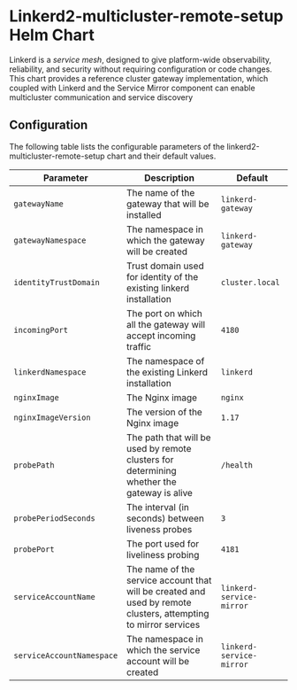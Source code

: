 
# Linkerd2-multicluster-remote-setup Helm Chart

Linkerd is a *service mesh*, designed to give platform-wide observability,
reliability, and security without requiring configuration or code changes.
This chart provides a reference cluster gateway implementation, which coupled
with Linkerd and the Service Mirror component can enable multicluster
communication and service discovery

## Configuration

The following table lists the configurable parameters of the linkerd2-multicluster-remote-setup chart and their default values.

| Parameter                | Description                                                                                                     | Default                |
|--------------------------|-----------------------------------------------------------------------------------------------------------------|------------------------|
|`gatewayName`             | The name of the gateway that will be installed                                                                  | `linkerd-gateway`      |
|`gatewayNamespace`        | The namespace in which the gateway will be created                                                              |`linkerd-gateway`       |
|`identityTrustDomain`     | Trust domain used for identity of the existing linkerd installation                                             |`cluster.local`         |
|`incomingPort`            | The port on which all the gateway will accept incoming traffic                                                  |`4180`                    |
|`linkerdNamespace`        | The namespace of the existing Linkerd installation                                                              |`linkerd`               |
|`nginxImage`              | The Nginx image                                                                                                 |`nginx`                 |
|`nginxImageVersion`       | The version of the Nginx image                                                                                  |`1.17`                  |
|`probePath`               | The path that will be used by remote clusters for determining whether the gateway is alive                  |`/health`               |
|`probePeriodSeconds`      | The interval (in seconds) between liveness probes                                                               |`3`                     |
|`probePort`               | The port used for liveliness probing                                                                            |`4181`                    |
|`serviceAccountName`      | The name of the service account that will be created and used by remote clusters, attempting to mirror services |`linkerd-service-mirror`|
|`serviceAccountNamespace` | The namespace in which the service account will be created                                                      |`linkerd-service-mirror`|
